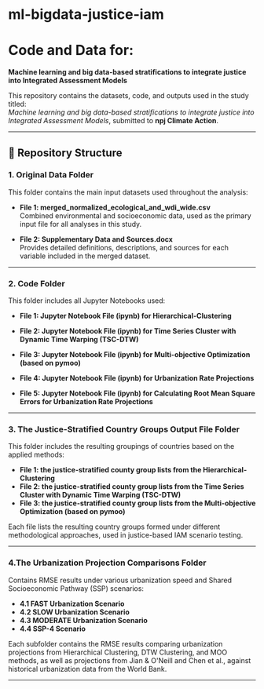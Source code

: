 # ml-bigdata-justice-iam
# Code and Data for:  
**Machine learning and big data-based stratifications to integrate justice into Integrated Assessment Models**

This repository contains the datasets, code, and outputs used in the study titled:  
*Machine learning and big data-based stratifications to integrate justice into Integrated Assessment Models*, submitted to **npj Climate Action**.

---

## 📁 Repository Structure

### 1. Original Data Folder

This folder contains the main input datasets used throughout the analysis:

- **File 1: merged_normalized_ecological_and_wdi_wide.csv**  
  Combined environmental and socioeconomic data, used as the primary input file for all analyses in this study.

- **File 2: Supplementary Data and Sources.docx**  
  Provides detailed definitions, descriptions, and sources for each variable included in the merged dataset.

---

### 2. Code Folder

This folder includes all Jupyter Notebooks used:

- **File 1: Jupyter Notebook File (ipynb) for Hierarchical-Clustering**  

- **File 2: Jupyter Notebook File (ipynb) for Time Series Cluster with Dynamic Time Warping (TSC-DTW)**  

- **File 3: Jupyter Notebook File (ipynb) for Multi-objective Optimization (based on pymoo)**  

- **File 4: Jupyter Notebook File (ipynb) for Urbanization Rate Projections**  

- **File 5: Jupyter Notebook File (ipynb) for Calculating Root Mean Square Errors for Urbanization Rate Projections**  

---

### 3. The Justice-Stratified Country Groups Output File Folder

This folder includes the resulting groupings of countries based on the applied methods:

- **File 1: the justice-stratified county group lists from the Hierarchical-Clustering**  
- **File 2: the justice-stratified county group lists from the Time Series Cluster with Dynamic Time Warping (TSC-DTW)**  
- **File 3: the justice-stratified county group lists from the Multi-objective Optimization (based on pymoo)**

Each file lists the resulting country groups formed under different methodological approaches, used in justice-based IAM scenario testing.

---

### 4.The Urbanization Projection Comparisons Folder

Contains RMSE results under various urbanization speed and Shared Socioeconomic Pathway (SSP) scenarios:

- **4.1 FAST Urbanization Scenario**  
- **4.2 SLOW Urbanization Scenario**  
- **4.3 MODERATE Urbanization Scenario**  
- **4.4 SSP-4 Scenario**

Each subfolder contains the RMSE results comparing urbanization projections from Hierarchical Clustering, DTW Clustering, and MOO methods, as well as projections from Jian & O'Neill and Chen et al., against historical urbanization data from the World Bank.

---
